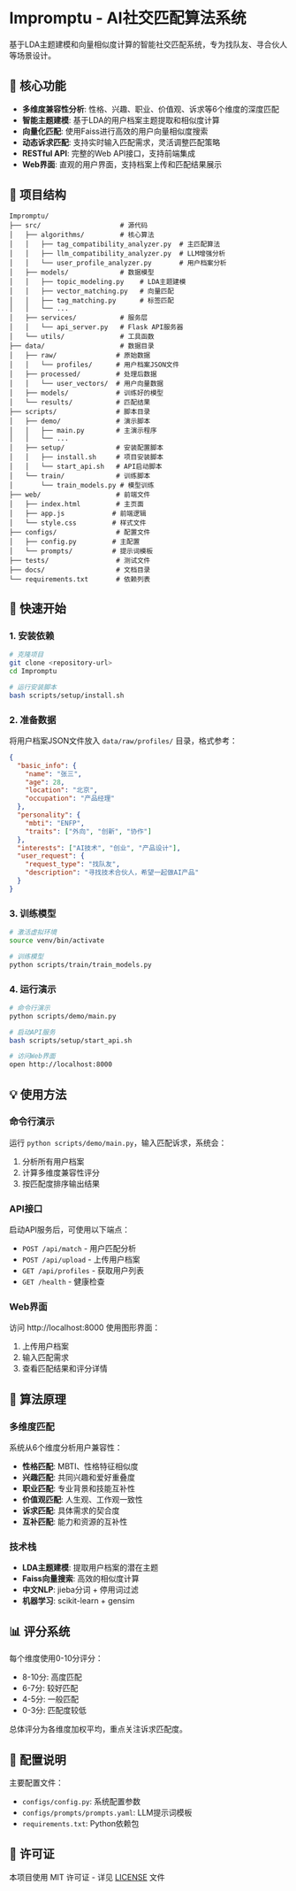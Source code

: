 # Impromptu - AI社交匹配算法系统

基于LDA主题建模和向量相似度计算的智能社交匹配系统，专为找队友、寻合伙人等场景设计。

## 🎯 核心功能

- **多维度兼容性分析**: 性格、兴趣、职业、价值观、诉求等6个维度的深度匹配
- **智能主题建模**: 基于LDA的用户档案主题提取和相似度计算
- **向量化匹配**: 使用Faiss进行高效的用户向量相似度搜索
- **动态诉求匹配**: 支持实时输入匹配需求，灵活调整匹配策略
- **RESTful API**: 完整的Web API接口，支持前端集成
- **Web界面**: 直观的用户界面，支持档案上传和匹配结果展示

## 📁 项目结构

```
Impromptu/
├── src/                    # 源代码
│   ├── algorithms/         # 核心算法
│   │   ├── tag_compatibility_analyzer.py  # 主匹配算法
│   │   ├── llm_compatibility_analyzer.py  # LLM增强分析
│   │   └── user_profile_analyzer.py       # 用户档案分析
│   ├── models/             # 数据模型
│   │   ├── topic_modeling.py    # LDA主题建模
│   │   ├── vector_matching.py   # 向量匹配
│   │   ├── tag_matching.py      # 标签匹配
│   │   └── ...
│   ├── services/           # 服务层
│   │   └── api_server.py   # Flask API服务器
│   └── utils/              # 工具函数
├── data/                   # 数据目录
│   ├── raw/               # 原始数据
│   │   └── profiles/      # 用户档案JSON文件
│   ├── processed/         # 处理后数据
│   │   └── user_vectors/  # 用户向量数据
│   ├── models/            # 训练好的模型
│   └── results/           # 匹配结果
├── scripts/               # 脚本目录
│   ├── demo/              # 演示脚本
│   │   ├── main.py        # 主演示程序
│   │   └── ...
│   ├── setup/             # 安装配置脚本
│   │   ├── install.sh     # 项目安装脚本
│   │   └── start_api.sh   # API启动脚本
│   └── train/             # 训练脚本
│       └── train_models.py # 模型训练
├── web/                   # 前端文件
│   ├── index.html         # 主页面
│   ├── app.js            # 前端逻辑
│   └── style.css         # 样式文件
├── configs/               # 配置文件
│   ├── config.py         # 主配置
│   └── prompts/          # 提示词模板
├── tests/                 # 测试文件
├── docs/                  # 文档目录
└── requirements.txt       # 依赖列表
```

## 🚀 快速开始

### 1. 安装依赖

```bash
# 克隆项目
git clone <repository-url>
cd Impromptu

# 运行安装脚本
bash scripts/setup/install.sh
```

### 2. 准备数据

将用户档案JSON文件放入 `data/raw/profiles/` 目录，格式参考：

```json
{
  "basic_info": {
    "name": "张三",
    "age": 28,
    "location": "北京",
    "occupation": "产品经理"
  },
  "personality": {
    "mbti": "ENFP",
    "traits": ["外向", "创新", "协作"]
  },
  "interests": ["AI技术", "创业", "产品设计"],
  "user_request": {
    "request_type": "找队友",
    "description": "寻找技术合伙人，希望一起做AI产品"
  }
}
```

### 3. 训练模型

```bash
# 激活虚拟环境
source venv/bin/activate

# 训练模型
python scripts/train/train_models.py
```

### 4. 运行演示

```bash
# 命令行演示
python scripts/demo/main.py

# 启动API服务
bash scripts/setup/start_api.sh

# 访问Web界面
open http://localhost:8000
```

## 💡 使用方法

### 命令行演示
运行 `python scripts/demo/main.py`，输入匹配诉求，系统会：
1. 分析所有用户档案
2. 计算多维度兼容性评分
3. 按匹配度排序输出结果

### API接口
启动API服务后，可使用以下端点：

- `POST /api/match` - 用户匹配分析
- `POST /api/upload` - 上传用户档案
- `GET /api/profiles` - 获取用户列表
- `GET /health` - 健康检查

### Web界面
访问 http://localhost:8000 使用图形界面：
1. 上传用户档案
2. 输入匹配需求
3. 查看匹配结果和评分详情

## 🧠 算法原理

### 多维度匹配
系统从6个维度分析用户兼容性：
- **性格匹配**: MBTI、性格特征相似度
- **兴趣匹配**: 共同兴趣和爱好重叠度
- **职业匹配**: 专业背景和技能互补性
- **价值观匹配**: 人生观、工作观一致性
- **诉求匹配**: 具体需求的契合度
- **互补匹配**: 能力和资源的互补性

### 技术栈
- **LDA主题建模**: 提取用户档案的潜在主题
- **Faiss向量搜索**: 高效的相似度计算
- **中文NLP**: jieba分词 + 停用词过滤
- **机器学习**: scikit-learn + gensim

## 📊 评分系统

每个维度使用0-10分评分：
- 8-10分: 高度匹配
- 6-7分: 较好匹配  
- 4-5分: 一般匹配
- 0-3分: 匹配度较低

总体评分为各维度加权平均，重点关注诉求匹配度。

## 🔧 配置说明

主要配置文件：
- `configs/config.py`: 系统配置参数
- `configs/prompts/prompts.yaml`: LLM提示词模板
- `requirements.txt`: Python依赖包

## 📄 许可证

本项目使用 MIT 许可证 - 详见 [LICENSE](LICENSE) 文件
